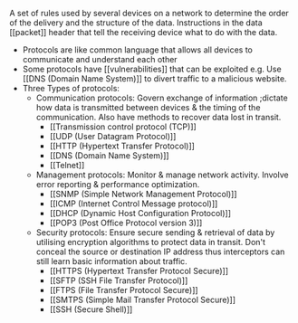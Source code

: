 A set of rules used by several devices on a network to determine the order of the delivery and the structure of the data.
Instructions in the data [[packet]] header that tell the receiving device what to do with the data.
- Protocols are like common language that allows all devices to communicate and understand each other
- Some protocols have [[vulnerabilities]] that can be exploited e.g. Use [[DNS (Domain Name System)]] to divert traffic to a malicious website.
- Three Types of protocols:
  - Communication protocols: 
    Govern exchange of information ;dictate how data is transmitted between devices & the timing of the communication. Also have methods to recover data lost in transit.
     - [[Transmission control protocol (TCP)]]
     - [[UDP (User Datagram Protocol)]]
     - [[HTTP (Hypertext Transfer Protocol)]]
     - [[DNS (Domain Name System)]]
     - [[Telnet]]
  - Management protocols:
    Monitor & manage network activity. Involve error reporting & performance optimization.
     - [[SNMP (Simple Network Management Protocol)]]
     - [[ICMP (Internet Control Message protocol)]]
     - [[DHCP (Dynamic Host Configuration Protocol)]]
     - [[POP3 (Post Office Protocol version 3)]]
  - Security protocols:
    Ensure secure sending & retrieval of data by utilising encryption algorithms to protect data in transit. Don't conceal the source or destination IP address thus interceptors can still learn basic information about traffic.
     - [[HTTPS (Hypertext Transfer Protocol Secure)]]
     - [[SFTP (SSH File Transfer Protocol)]]
     - [[FTPS (File Transfer Protocol Secure)]]
     - [[SMTPS (Simple Mail Transfer Protocol Secure)]]
     - [[SSH (Secure Shell)]]